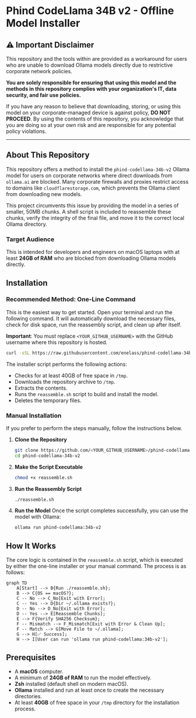 # Phind CodeLlama 34B v2 - Offline Model Installer

## ⚠️ Important Disclaimer

This repository and the tools within are provided as a workaround for users who are unable to download Ollama models directly due to restrictive corporate network policies. 

**You are solely responsible for ensuring that using this model and the methods in this repository complies with your organization's IT, data security, and fair use policies.** 

If you have any reason to believe that downloading, storing, or using this model on your corporate-managed device is against policy, **DO NOT PROCEED**. By using the contents of this repository, you acknowledge that you are doing so at your own risk and are responsible for any potential policy violations.

---

## About This Repository

This repository offers a method to install the `phind-codellama-34b-v2` Ollama model for users on corporate networks where direct downloads from `ollama.ai` are blocked. Many corporate firewalls and proxies restrict access to domains like `cloudflarestorage.com`, which prevents the Ollama client from downloading new models.

This project circumvents this issue by providing the model in a series of smaller, 50MB chunks. A shell script is included to reassemble these chunks, verify the integrity of the final file, and move it to the correct local Ollama directory.

### Target Audience

This is intended for developers and engineers on macOS laptops with at least **24GB of RAM** who are blocked from downloading Ollama models directly.

## Installation

### Recommended Method: One-Line Command

This is the easiest way to get started. Open your terminal and run the following command. It will automatically download the necessary files, check for disk space, run the reassembly script, and clean up after itself.

**Important**: You must replace `<YOUR_GITHUB_USERNAME>` with the GitHub username where this repository is hosted.

```sh
curl -sSL https://raw.githubusercontent.com/enelass/phind-codellama-34b-v2/main/install.sh | zsh
```

The installer script performs the following actions:
- Checks for at least 40GB of free space in `/tmp`.
- Downloads the repository archive to `/tmp`.
- Extracts the contents.
- Runs the `reassemble.sh` script to build and install the model.
- Deletes the temporary files.

### Manual Installation

If you prefer to perform the steps manually, follow the instructions below.

1.  **Clone the Repository**
    ```sh
    git clone https://github.com/<YOUR_GITHUB_USERNAME>/phind-codellama-34b-v2.git
    cd phind-codellama-34b-v2
    ```

2.  **Make the Script Executable**
    ```sh
    chmod +x reassemble.sh
    ```

3.  **Run the Reassembly Script**
    ```sh
    ./reassemble.sh
    ```

4.  **Run the Model**
    Once the script completes successfully, you can use the model with Ollama:
    ```sh
    ollama run phind-codellama:34b-v2
    ```

## How It Works

The core logic is contained in the `reassemble.sh` script, which is executed by either the one-line installer or your manual command. The process is as follows:

```mermaid
graph TD
    A[Start] --> B{Run ./reassemble.sh};
    B --> C{OS == macOS?};
    C -- No --> C_No[Exit with Error];
    C -- Yes --> D{Dir ~/.ollama exists?};
    D -- No --> D_No[Exit with Error];
    D -- Yes --> E[Reassemble Chunks];
    E --> F{Verify SHA256 Checksum};
    F -- Mismatch --> F_Mismatch[Exit with Error & Clean Up];
    F -- Match --> G[Move File to ~/.ollama];
    G --> H[✅ Success];
    H --> I[User can run 'ollama run phind-codellama:34b-v2'];
```

## Prerequisites

- A **macOS** computer.
- A minimum of **24GB of RAM** to run the model effectively.
- **Zsh** installed (default shell on modern macOS).
- **Ollama** installed and run at least once to create the necessary directories.
- At least **40GB** of free space in your `/tmp` directory for the installation process.
